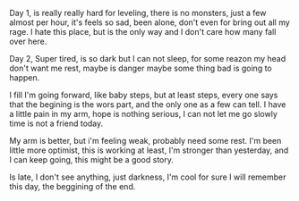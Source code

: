 Day 1, is really really hard for leveling, there is no monsters, just  a few almost per hour, it's feels so sad, been alone, don't even for bring out all my rage.
I hate this place, but is the only way and I don't care how many fall over here.

Day 2, Super tired, is so dark but I can not sleep, for some reazon my head don't want me rest, maybe is danger maybe some thing bad is going to happen.

I fill I'm going forward, like baby steps, but at least steps, every one says that the begining is the wors part, and the only one as a few can tell. I have a little pain in my arm, hope is nothing serious, I can not let me go slowly time is not a friend today.

My arm is better, but i'm feeling weak, probably need some rest. I'm been little more optimist, this is working at least, I'm stronger than yesterday, and I can keep going, this might be a good story.

Is late, I don't see anything, just darkness, I'm cool for sure I will remember this day, the beggining of the end.
